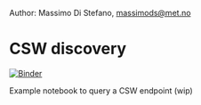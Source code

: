 Author: Massimo Di Stefano, massimods@met.no

# CSW discovery


[![Binder](http://mybinder.org/badge_logo.svg)](http://mybinder.org/v2/gh/epifanio/csw-query/master?urlpath=lab/tree/CSW-Query.ipynb)

Example notebook to query a CSW endpoint (wip)
